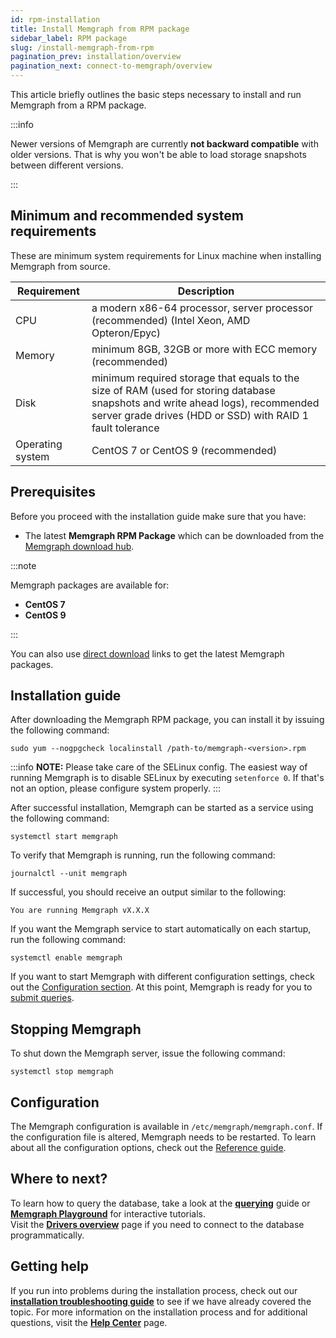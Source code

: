 ```yaml
---
id: rpm-installation
title: Install Memgraph from RPM package
sidebar_label: RPM package
slug: /install-memgraph-from-rpm
pagination_prev: installation/overview
pagination_next: connect-to-memgraph/overview
---
```


This article briefly outlines the basic steps necessary to install and run
Memgraph from a RPM package.

:::info

Newer versions of Memgraph are currently **not backward compatible** with older
versions. That is why you won't be able to load storage snapshots between
different versions.

:::

## Minimum and recommended system requirements
These are minimum system requirements for Linux machine when installing Memgraph from source.

| Requirement | Description                                                                                                                                                                                  |
|-----------------|----------------------------------------------------------------------------------------------------------------------------------------------------------------------------------------------|
| CPU             | a modern x86-64 processor, server processor (recommended)  (Intel Xeon, AMD Opteron/Epyc)                                                                                                    |
| Memory          | minimum 8GB, 32GB or more with ECC memory (recommended)                                                                                                                                      |
| Disk            | minimum required storage that equals to the size of RAM (used for storing database snapshots and write ahead logs), recommended server grade drives (HDD or SSD) with RAID 1 fault tolerance |
| Operating system | CentOS 7 or CentOS 9 (recommended)                                                                                                                                                           |


## Prerequisites

Before you proceed with the installation guide make sure that you have:
* The latest **Memgraph RPM Package** which can be downloaded from the
  [Memgraph download hub](https://memgraph.com/download/).

:::note

Memgraph packages are available for:
- **CentOS 7**
- **CentOS 9**

:::

You can also use [direct download](../direct-download-links.md) links to get the
latest Memgraph packages. 

## Installation guide

After downloading the Memgraph RPM package, you can install it by issuing the
following command:

```console
sudo yum --nogpgcheck localinstall /path-to/memgraph-<version>.rpm
```

:::info
**NOTE:** Please take care of the SELinux config. The easiest way of
running Memgraph is to disable SELinux by executing `setenforce 0`. If that's
not an option, please configure system properly.
:::

After successful installation, Memgraph can be started as a service using the
following command:

```console
systemctl start memgraph
```

To verify that Memgraph is running, run the following command:

```console
journalctl --unit memgraph
```

If successful, you should receive an output similar to the following:

```console
You are running Memgraph vX.X.X
```

If you want the Memgraph service to start automatically on each startup, run the
following command:

```console
systemctl enable memgraph
```

If you want to start Memgraph with different configuration settings, check out
the [Configuration section](#configuration). At this point, Memgraph is ready for you
to [submit queries](/connect-to-memgraph/overview.mdx).

## Stopping Memgraph

To shut down the Memgraph server, issue the following command:

```console
systemctl stop memgraph
```

## Configuration

The Memgraph configuration is available in `/etc/memgraph/memgraph.conf`. If the
configuration file is altered, Memgraph needs to be restarted. To learn about
all the configuration options, check out the [Reference
guide](/reference-guide/configuration.md).

## Where to next?

To learn how to query the database, take a look at the
**[querying](/connect-to-memgraph/overview.mdx)** guide or **[Memgraph
Playground](https://playground.memgraph.com/)** for interactive tutorials.<br/>
Visit the **[Drivers overview](/connect-to-memgraph/drivers/overview.md)**
page if you need to connect to the database programmatically.

## Getting help

If you run into problems during the installation process, check out our
**[installation troubleshooting
guide](/installation/linux/linux-installation-troubleshooting.md)** to see if we
have already covered the topic. For more information on the installation process
and for additional questions, visit the **[Help Center](/help-center)** page.

